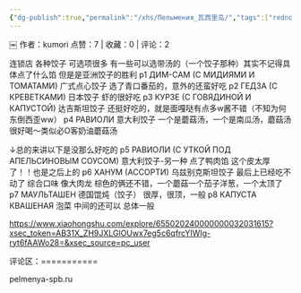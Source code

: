 ```yaml
---
{"dg-publish":true,"permalink":"/xhs/Пельмения_瓦西里岛/","tags":["rednote","圣彼得堡"],"created":"2025-03-17T18:31:39.050+08:00","updated":"2025-03-19T21:42:02.908+08:00"}
---
```


￼
作者：kumori
点赞：7   |   收藏：0   |   评论：2

连锁店 各种饺子
可选项很多 有一些可以选带汤的（一个饺子那种）其实不记得具体点了什么馅 但是是亚洲饺子的胜利
p1 ДИМ-САМ (С МИДИЯМИ И ТОМАТАМИ) 广式点心饺子 选了青口番茄的，意外的还蛮好吃
p2 ГЕДЗА (С КРЕВЕТКАМИ) 日本饺子 虾的很好吃
p3 КУРЗЕ (С ГОВЯДИНОЙ И КАПУСТОЙ) 达吉斯坦饺子 还挺好吃的，就是面嘎哒有点多w酱不错（不知为何东倒西歪ww）
p4 РАВИОЛИ 意大利饺子 一个是蘑菇汤，一个是南瓜汤，蘑菇汤很好喝～类似必O客奶油蘑菇汤
	
↓总的来讲以下是没那么好吃的
p5 РАВИОЛИ (С УТКОЙ ПОД АПЕЛЬСИНОВЫМ СОУСОМ) 意大利饺子-另一种 点了鸭肉馅 这个皮太厚了！！也是之后上的
p6 ХАНУМ (АССОРТИ) 乌兹别克斯坦饺子 最后上已经吃不动了 综合口味 像大肉龙 棕色的俩还不错，一个蘑菇一个茄子洋葱，一个太顶了
p7 МАУЛЬТАШЕН 德国馄炖（饺子） 很厚，很顶，一般
p8 КАПУСТА КВАШЕНАЯ 泡菜 中间的还可以 总体一般

https://www.xiaohongshu.com/explore/655020240000000032031615?xsec_token=AB31X_ZH9JXLGlOUwx7eg5c6qfrcYIWIg-ryt6fAAWo28=&xsec_source=pc_user

评论区：===========



pelmenya-spb.ru